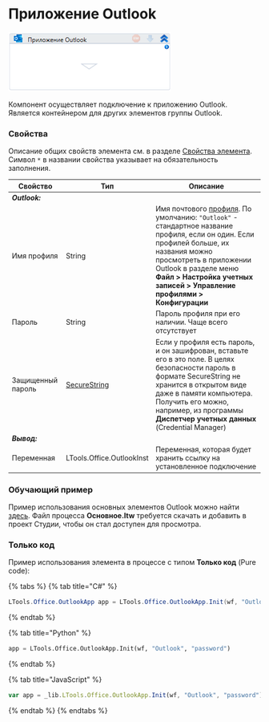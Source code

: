 # Приложение Outlook

![](<../../../.gitbook/assets/image (190).png>)

Компонент осуществляет подключение к приложению Outlook. Является контейнером для других элементов группы Outlook.

### Свойства
Описание общих свойств элемента см. в разделе [Свойства элемента](https://docs.primo-rpa.ru/primo-rpa/primo-studio/process/elements#svoistva-elementa).\
Символ `*` в названии свойства указывает на обязательность заполнения.

| Свойство    | Тип    | Описание                      |
| ----------- | ------ | ----------------------------- |
| ***Outlook:*** |  |  |
| Имя профиля | String | Имя почтового [профиля](https://support.microsoft.com/ru-ru/office/%D0%BE%D0%B1%D0%B7%D0%BE%D1%80-%D0%BA%D0%BE%D0%BD%D1%84%D0%B8%D0%B3%D1%83%D1%80%D0%B0%D1%86%D0%B8%D0%B9-%D1%8D%D0%BB%D0%B5%D0%BA%D1%82%D1%80%D0%BE%D0%BD%D0%BD%D0%BE%D0%B9-%D0%BF%D0%BE%D1%87%D1%82%D1%8B-microsoft-outlook-9073a8ac-c3d6-421d-b5b9-fcedff7642fc). По умолчанию: `"Outlook"` - стандартное название профиля, если он один. Если профилей больше, их названия можно просмотреть в приложении Outlook в разделе меню **Файл > Настройка учетных записей > Управление профилями > Конфигурации** |
| Пароль      | String | Пароль профиля при его наличии. Чаще всего отсутствует       |
| Защищенный пароль |[SecureString](https://learn.microsoft.com/ru-ru/dotnet/api/system.security.securestring?view=netcore-2.0) | Если у профиля есть пароль, и он зашифрован, вставьте его в это поле. В целях безопасности пароль в формате SecureString не хранится в открытом виде даже в памяти компьютера. Получить его можно, например, из программы **Диспетчер учетных данных** (Credential Manager) |
| ***Вывод:*** |  |  |
| Переменная  | LTools.Office.OutlookInst | Переменная, которая будет хранить ссылку на установленное подключение  |

### Обучающий пример
Пример использования основных элементов Outlook можно найти [здесь](https://github.com/PrimoRPA/Learning/tree/master/StudioActivities/Ru/%D0%9F%D1%80%D0%B8%D0%BB%D0%BE%D0%B6%D0%B5%D0%BD%D0%B8%D0%B5%20Outlook). Файл процесса **Основное.ltw** требуется скачать и добавить в проект Студии, чтобы он стал доступен для просмотра. 

### Только код
Пример использования элемента в процессе с типом **Только код** (Pure code):

{% tabs %}
{% tab title="C#" %}
```csharp
LTools.Office.OutlookApp app = LTools.Office.OutlookApp.Init(wf, "Outlook", "password");
```
{% endtab %}

{% tab title="Python" %}
```python
app = LTools.Office.OutlookApp.Init(wf, "Outlook", "password")
```
{% endtab %}

{% tab title="JavaScript" %}
```javascript
var app = _lib.LTools.Office.OutlookApp.Init(wf, "Outlook", "password");
```
{% endtab %}
{% endtabs %}
